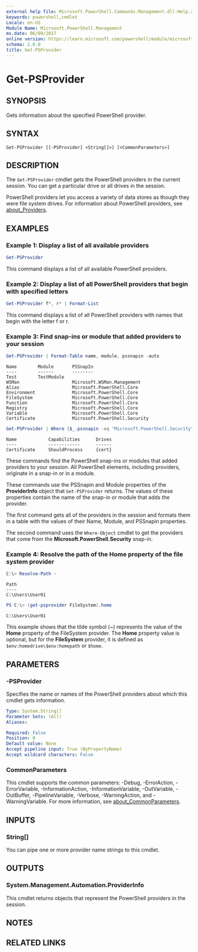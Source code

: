 ```yaml
---
external help file: Microsoft.PowerShell.Commands.Management.dll-Help.xml
keywords: powershell,cmdlet
Locale: en-US
Module Name: Microsoft.PowerShell.Management
ms.date: 06/09/2017
online version: https://learn.microsoft.com/powershell/module/microsoft.powershell.management/get-psprovider?view=powershell-6&WT.mc_id=ps-gethelp
schema: 2.0.0
title: Get-PSProvider
---
```

# Get-PSProvider

## SYNOPSIS
Gets information about the specified PowerShell provider.

## SYNTAX

```
Get-PSProvider [[-PSProvider] <String[]>] [<CommonParameters>]
```

## DESCRIPTION

The `Get-PSProvider` cmdlet gets the PowerShell providers in the current session.
You can get a particular drive or all drives in the session.

PowerShell providers let you access a variety of data stores as though they were file system drives.
For information about PowerShell providers, see [about_Providers](../Microsoft.PowerShell.Core/About/about_Providers.md).

## EXAMPLES

### Example 1: Display a list of all available providers

```powershell
Get-PSProvider
```

This command displays a list of all available PowerShell providers.

### Example 2: Display a list of all PowerShell providers that begin with specified letters

```powershell
Get-PSProvider f*, r* | Format-List
```

This command displays a list of all PowerShell providers with names that begin with the letter f or
r.

### Example 3: Find snap-ins or module that added providers to your session

```powershell
Get-PSProvider | Format-Table name, module, pssnapin -auto
```

```Output
Name        Module       PSSnapIn
----        ------       --------
Test        TestModule
WSMan                    Microsoft.WSMan.Management
Alias                    Microsoft.PowerShell.Core
Environment              Microsoft.PowerShell.Core
FileSystem               Microsoft.PowerShell.Core
Function                 Microsoft.PowerShell.Core
Registry                 Microsoft.PowerShell.Core
Variable                 Microsoft.PowerShell.Core
Certificate              Microsoft.PowerShell.Security
```

```powershell
Get-PSProvider | Where {$_.pssnapin -eq "Microsoft.PowerShell.Security"}
```

```Output
Name            Capabilities      Drives
----            ------------      ------
Certificate     ShouldProcess     {cert}
```

These commands find the PowerShell snap-ins or modules that added providers to your session.
All PowerShell elements, including providers, originate in a snap-in or in a module.

These commands use the PSSnapin and Module properties of the **ProviderInfo** object that
`Get-PSProvider` returns.
The values of these properties contain the name of the snap-in or module that adds the provider.

The first command gets all of the providers in the session and formats them in a table with the
values of their Name, Module, and PSSnapin properties.

The second command uses the `Where-Object` cmdlet to get the providers that come from the
**Microsoft.PowerShell.Security** snap-in.

### Example 4: Resolve the path of the Home property of the file system provider

```powershell
C:\> Resolve-Path ~
```

```Output
Path
----
C:\Users\User01
```

```powershell
PS C:\> (get-psprovider FileSystem).home
```

```Output
C:\Users\User01
```

This example shows that the tilde symbol (~) represents the value of the **Home** property of the
FileSystem provider.
The **Home** property value is optional, but for the **FileSystem** provider, it is defined as
`$env:homedrive\$env:homepath` or `$home`.

## PARAMETERS

### -PSProvider

Specifies the name or names of the PowerShell providers about which this cmdlet gets information.

```yaml
Type: System.String[]
Parameter Sets: (All)
Aliases:

Required: False
Position: 0
Default value: None
Accept pipeline input: True (ByPropertyName)
Accept wildcard characters: False
```

### CommonParameters

This cmdlet supports the common parameters: -Debug, -ErrorAction, -ErrorVariable,
-InformationAction, -InformationVariable, -OutVariable, -OutBuffer, -PipelineVariable, -Verbose,
-WarningAction, and -WarningVariable. For more information, see [about_CommonParameters](../Microsoft.PowerShell.Core/About/about_CommonParameters.md).

## INPUTS

### String[]

You can pipe one or more provider name strings to this cmdlet.

## OUTPUTS

### System.Management.Automation.ProviderInfo

This cmdlet returns objects that represent the PowerShell providers in the session.

## NOTES

## RELATED LINKS
